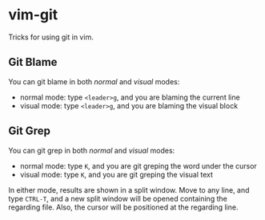 vim-git
=======

Tricks for using git in vim.

## Git Blame
You can git blame in both *normal* and *visual* modes:
* normal mode: type `<leader>g`, and you are blaming the current line
* visual mode: type  `<leader>g`, and you are blaming the visual block

## Git Grep
You can git grep in both *normal* and *visual* modes:
* normal mode: type `K`, and you are git greping the word under the cursor
* visual mode: type  `K`, and you are git greping the visual text

In either mode, results are shown in a split window.
Move to any line, and type `CTRL-T`, and a new split window will be opened containing the regarding file. Also, the cursor will be positioned at the regarding line.

